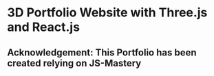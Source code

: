 # 3D Portfolio Website with Three.js and React.js

## Acknowledgement: This Portfolio has been created relying on JS-Mastery

